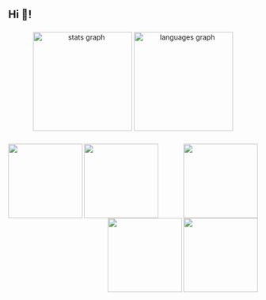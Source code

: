 <h2 align="left">Hi 👋!</h2>

###

<div align="center">
  <img src="https://github-readme-stats.vercel.app/api?username=KTNguyen04&hide_title=false&hide_rank=false&show_icons=true&include_all_commits=true&count_private=true&disable_animations=false&theme=dracula&locale=en&hide_border=false" height="200" alt="stats graph"  />
  <img src="https://github-readme-stats.vercel.app/api/top-langs?username=KTNguyen04&locale=en&hide_title=false&layout=compact&card_width=320&langs_count=200&theme=dracula&hide_border=false" height="200" alt="languages graph"  />
</div>

###

<img align="left" height="150" src="https://i.imgflip.com/65efzo.gif"  />

###

<img align="left" height="150" src="https://i.imgflip.com/65efzo.gif"  />

###

<img align="right" height="150" src="https://i.imgflip.com/65efzo.gif"  />

###

<img align="right" height="150" src="https://i.imgflip.com/65efzo.gif"  />

###

<img align="right" height="150" src="https://i.imgflip.com/65efzo.gif"  />

###
